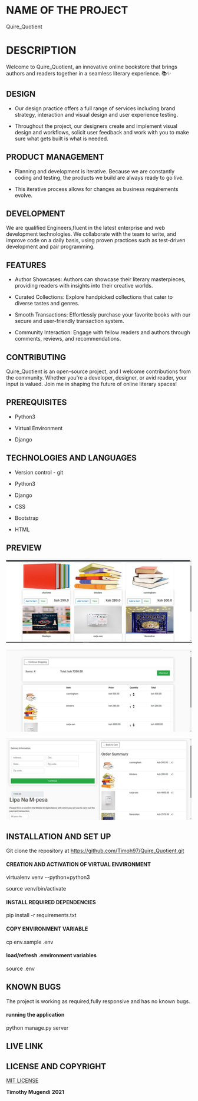 # NAME OF THE PROJECT
Quire_Quotient

# DESCRIPTION
Welcome to Quire_Quotient, an innovative online bookstore that brings authors and readers together in a seamless literary experience. 📚✨

## DESIGN
- Our design practice offers a full range of services including brand strategy, interaction and visual design and user experience testing.

- Throughout the project, our designers create and implement visual design and workflows, solicit user feedback and work with you to make sure what gets built is what is needed.

## PRODUCT MANAGEMENT
- Planning and development is iterative. Because we are constantly coding and testing, the products we build are always ready to go live. 

- This iterative process allows for changes as business requirements evolve.

## DEVELOPMENT
We are qualified Engineers,fluent in the latest enterprise and web development technologies.
We collaborate with the team to write, and improve code on a daily basis, using proven practices such as test-driven development and pair programming.

## FEATURES

- Author Showcases: Authors can showcase their literary masterpieces, providing readers with insights into their creative worlds.

- Curated Collections: Explore handpicked collections that cater to diverse tastes and genres.

- Smooth Transactions: Effortlessly purchase your favorite books with our secure and user-friendly transaction system.

- Community Interaction: Engage with fellow readers and authors through comments, reviews, and recommendations.

## CONTRIBUTING
Quire_Quotient is an open-source project, and I welcome contributions from the community. Whether you're a developer, designer, or avid reader, your input is valued. Join me in shaping the future of online literary spaces!

## PREREQUISITES
- Python3

- Virtual Environment

- Django

## TECHNOLOGIES AND LANGUAGES

- Version control - git 

- Python3

- Django

- CSS

- Bootstrap

- HTML

## PREVIEW

![Books Page](https://github.com/Timoh97/Quire_Quotient/blob/master/static/Images/Home.jpg)

![Cart Total](https://github.com/Timoh97/Quire_Quotient/blob/master/static/Images/cart.jpg)

![Checkout Page](https://github.com/Timoh97/Quire_Quotient/blob/master/static/Images/checkout.jpg)


## INSTALLATION AND SET UP

Git clone the repository at https://github.com/Timoh97/Quire_Quotient.git


#### CREATION AND ACTIVATION OF VIRTUAL ENVIRONMENT

virtualenv venv --python=python3

source venv/bin/activate

#### INSTALL REQUIRED DEPENDENCIES

pip install -r requirements.txt

#### COPY ENVIRONMENT VARIABLE

cp env.sample .env

#### load/refresh .environment variables

source .env

## KNOWN BUGS
The project is working as required,fully responsive and has no known bugs.

#### running the application

python manage.py server

## LIVE LINK

 ## LICENSE AND COPYRIGHT
 <a href="https://github.com/Timoh97/Quire_Quotient/blob/master/LICENSE" target="_blank">MIT LICENSE</a>

  **Timothy Mugendi** **2021**